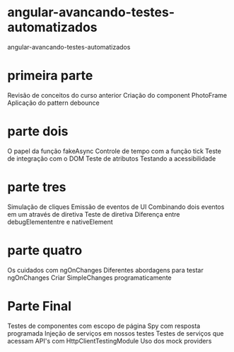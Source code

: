 # angular-avancando-testes-automatizados

angular-avancando-testes-automatizados

# primeira parte

Revisão de conceitos do curso anterior
Criação do component PhotoFrame
Aplicação do pattern debounce

# parte dois

O papel da função fakeAsync
Controle de tempo com a função tick
Teste de integração com o DOM
Teste de atributos
Testando a acessibilidade

# parte tres

Simulação de cliques
Emissão de eventos de UI
Combinando dois eventos em um através de diretiva
Teste de diretiva
Diferença entre debugElemententre e nativeElement

# parte quatro

Os cuidados com ngOnChanges
Diferentes abordagens para testar ngOnChanges
Criar SimpleChanges programaticamente

# Parte Final

Testes de componentes com escopo de página
Spy com resposta programada
Injeção de serviços em nossos testes
Testes de serviços que acessam API's com HttpClientTestingModule
Uso dos mock providers

